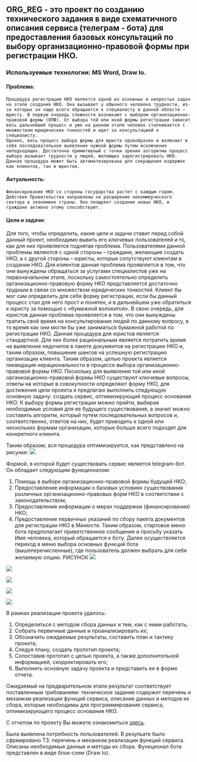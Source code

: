 ## ORG_REG - это проект по созданию технического задания в виде схематичного описания сервиса (телеграм - бота) для предоставления базовых консультаций по выбору организационно-правовой формы при регистрации НКО.
### Используемые технологии: MS Word, Draw Io.
#### Проблема:
    Процедура регистрации НКО является одной из основных и непростых задач на этапе создания НКО. Она вызывает у обычного человека трудности, из-за которых он чаще всего обращается к специалисту в данной области – юристу. В первую очередь сложности возникают с выбором организационно-правовой формы (ОПФ). От выбора той или иной формы регистрации зависит весь дальнейший процесс и уже на данном этапе человек сталкивается с множеством юридических тонкостей и идет за консультацией к специалисту. 
    Однако, весь процесс выбора формы для юриста однообразен и включает в себя последовательное выявление нужной формы путем исключения неподходящих. Достаточно примитивный с точки зрения алгоритма процесс выбора вызывает трудности у людей, желающих зарегистрировать НКО. Данная процедура может быть автоматизирована для сокращения издержек как клиентов, так и юристов. 
#### Актуальность:
    Финансирование НКО со стороны государства растет с каждым годом. Действия Правительства направлены на расширение некоммерческого сектора в экономике страны. Оно поощряет создание новых НКО, и граждане активно этому способствуют. 
#### Цели и задачи:
Для того, чтобы определить, какие цели и задачи ставит перед собой данный проект, необходимо вывить его ключевых пользователей и то, как для них проявляется поднятая проблема. Пользователями данной проблемы являются с одной стороны – граждане, желающие создать НКО, а с другой стороны – юристы, которые сопутствуют клиентам в создании НКО. Для клиентов данная проблема проявляется в том, что они вынуждены обращаться за услугами специалистов уже на первоначальном этапе, поскольку самостоятельно определить организационно-правовую форму НКО представляется достаточно трудным в связи со множеством юридических тонкостей. Клиент бы мог сам определить для себя форму регистрации, если бы данный процесс стал для него прост и понятен, и в дальнейшем уже обратиться к юристу за помощью с «бумажной волокитой». В свою очередь, для юристов данная проблема проявляется в том, что они вынуждены тратить своё время на консультирование людей по данному вопросу, в то время как они могли бы уже заниматься бумажной работой по регистрации НКО. Данная процедура для юристов является стандартной. Для них более рациональным является потратить время на выявление недочетов в пакете документов на регистрацию НКО и, таким образом, повышение шансов на успешную регистрацию организации клиента. 
	Таким образом, целью проекта является ликвидация нерациональности в процессе выбора организационно-правовой формы НКО. Поскольку для выявления той или иной организационно-правовой формы НКО существуют ключевые вопросы, ответы на которые в совокупности определяют форму НКО, для достижения цели проекта я предлагаю выполнить следующую основную задачу: создать сервис, оптимизирующий процесс основания НКО. К выбору формы регистрации можно прийти, выбирая необходимые условия для ее будущего существования, а значит можно составить алгоритм, который путем последовательных вопросов и, соответственно, ответов на них, будет приводить к одной или нескольких формам организации, которые больше всего подходят для конкретного клиента. 

Таким образом, вся процедура оптимизируется, как представлено на рисунке:
![](https://github.com/maxzhrvl/projects/blob/main/bachelor_FEFU_HSE/ORG_REG/%D0%9F%D1%80%D0%BE%D1%86%D0%B5%D1%81%D1%81%20%D0%BE%D0%BF%D1%82%D0%B8%D0%BC%D0%B8%D0%B7%D0%B0%D1%86%D0%B8%D0%B8%20%D0%B2%D1%8B%D0%B1%D0%BE%D1%80%D0%B0%20%D0%BE%D1%80%D0%B3%D0%B0%D0%BD%D0%B8%D0%B7%D0%B0%D1%86%D0%B8%D0%BE%D0%BD%D0%BD%D0%BE-%D0%BF%D1%80%D0%B0%D0%B2%D0%BE%D0%B2%D0%BE%D0%B9%20%D1%84%D0%BE%D1%80%D0%BC%D1%8B%20%D0%9D%D0%9A%D0%9E.png)

Формой, в которой будет существовать сервис является telegram-бот. Он обладает следующим функционалом:
1)	Помощь в выборе организационно-правовой формы будущей НКО;
2)	Предоставление информации о базовых условиях существования различных организационно-правовых форм НКО в соответствии с законодательством;
3)	Предоставление информации о мерах поддержки (финансировании) НКО;
4)	Предоставление первичных указаний по сбору пакета документов для регистрации НКО в Минюсте.
	Таким образом, стартовое меню бота предполагает приветственное сообщение и просьбу указать Имя человека, который обращается к боту. Далее осуществляется переход в меню выбора основных функций бота (вышеперечисленные), где пользователь должен выбрать для себя желаемую опцию. РИСУНОК
![](https://github.com/maxzhrvl/projects/blob/main/bachelor_FEFU_HSE/ORG_REG/%D0%A1%D1%82%D0%B0%D1%80%D1%82%D0%BE%D0%B2%D1%8B%D0%B9%20%D0%BC%D0%B5%D1%85%D0%B0%D0%BD%D0%B8%D0%B7%D0%BC%20%D0%B8%D0%B7%20%D0%B0%D0%BB%D0%B3%D0%BE%D1%80%D0%B8%D1%82%D0%BC%D0%B0%20%D0%B1%D0%BE%D1%82%D0%B0.png)




![](https://github.com/maxzhrvl/projects/blob/main/bachelor_FEFU_HSE/ORG_REG/%D0%90%D0%BB%D0%B3%D0%BE%D1%80%D0%B8%D1%82%D0%BC%20%D0%B1%D0%BE%D1%82%D0%B0%20%D0%BF%D1%80%D0%B8%20%D0%B2%D1%8B%D0%B1%D0%BE%D1%80%D0%B5%20%D0%A4%D1%83%D0%BD%D0%BA%D1%86%D0%B8%D0%B8%20%E2%84%961.png)

![](https://github.com/maxzhrvl/projects/blob/main/bachelor_FEFU_HSE/ORG_REG/%D0%90%D0%BB%D0%B3%D0%BE%D1%80%D0%B8%D1%82%D0%BC%20%D0%B1%D0%BE%D1%82%D0%B0%20%D0%BF%D1%80%D0%B8%20%D0%B2%D1%8B%D0%B1%D0%BE%D1%80%D0%B5%20%D0%A4%D1%83%D0%BD%D0%BA%D1%86%D0%B8%D0%B8%20%E2%84%962.png)

![](https://github.com/maxzhrvl/projects/blob/main/bachelor_FEFU_HSE/ORG_REG/%D0%90%D0%BB%D0%B3%D0%BE%D1%80%D0%B8%D1%82%D0%BC%20%D0%B1%D0%BE%D1%82%D0%B0%20%D0%BF%D1%80%D0%B8%20%D0%B2%D1%8B%D0%B1%D0%BE%D1%80%D0%B5%20%D0%A4%D1%83%D0%BD%D0%BA%D1%86%D0%B8%D0%B8%20%E2%84%963.png)

![](https://github.com/maxzhrvl/projects/blob/main/bachelor_FEFU_HSE/ORG_REG/%D0%90%D0%BB%D0%B3%D0%BE%D1%80%D0%B8%D1%82%D0%BC%20%D0%B1%D0%BE%D1%82%D0%B0%20%D0%BF%D1%80%D0%B8%20%D0%B2%D1%8B%D0%B1%D0%BE%D1%80%D0%B5%20%D0%A4%D1%83%D0%BD%D0%BA%D1%86%D0%B8%D0%B8%20%E2%84%964.png)

В рамках реализации проекта удалось:
1.	Определиться с методом сбора данных и тем, как с ними работать;
2.	Собрать первичные данные и проанализировать их;
3.	Обозначить ожидаемые результаты, составить план и тактику проекта;
4.	Следуя плану, создать прототип проекта;
5.	Сопоставив прототип с целью проекта, а также дополнительной информацией, скорректировать его;
6.	Выполнить основную задачу проекта и представить ее в форме отчета.

Ожидаемый на предварительном этапе результат соответствует поставленным требованиям: техническое задание содержит перечень и механизм реализации функций сервиса, описание данных и методов их сбора, которые необходимы для программирования сервиса, оптимизирующего процесс основания НКО. 

С отчетом по проекту Вы можете ознакомиться [здесь](https://docs.google.com/document/d/1aI0vsg_wHrWDOhVlppLPbnSjR1_Lv9A3/edit?usp=sharing&ouid=105441550085605533821&rtpof=true&sd=true).

Была выявлена потребность пользователей. В резульате было сфрмировано ТЗ: перечень и механизм реализации функций сервиса. Описаны необходимые данные и методы их сбора. Функционал бота представлен в виде блок-схем (Draw Io).
